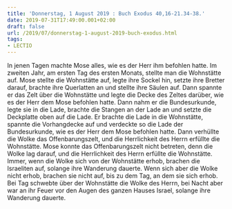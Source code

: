 ```yaml
---
title: 'Donnerstag, 1 August 2019 : Buch Exodus 40,16-21.34-38.'
date: 2019-07-31T17:49:00.001+02:00
draft: false
url: /2019/07/donnerstag-1-august-2019-buch-exodus.html
tags: 
- LECTIO
---
```


In jenen Tagen machte Mose alles, wie es der Herr ihm befohlen hatte. Im zweiten Jahr, am ersten Tag des ersten Monats, stellte man die Wohnstätte auf. Mose stellte die Wohnstätte auf, legte ihre Sockel hin, setzte ihre Bretter darauf, brachte ihre Querlatten an und stellte ihre Säulen auf. Dann spannte er das Zelt über die Wohnstätte und legte die Decke des Zeltes darüber, wie es der Herr dem Mose befohlen hatte. Dann nahm er die Bundesurkunde, legte sie in die Lade, brachte die Stangen an der Lade an und setzte die Deckplatte oben auf die Lade. Er brachte die Lade in die Wohnstätte, spannte die Vorhangdecke auf und verdeckte so die Lade der Bundesurkunde, wie es der Herr dem Mose befohlen hatte. Dann verhüllte die Wolke das Offenbarungszelt, und die Herrlichkeit des Herrn erfüllte die Wohnstätte. Mose konnte das Offenbarungszelt nicht betreten, denn die Wolke lag darauf, und die Herrlichkeit des Herrn erfüllte die Wohnstätte. Immer, wenn die Wolke sich von der Wohnstätte erhob, brachen die Israeliten auf, solange ihre Wanderung dauerte. Wenn sich aber die Wolke nicht erhob, brachen sie nicht auf, bis zu dem Tag, an dem sie sich erhob. Bei Tag schwebte über der Wohnstätte die Wolke des Herrn, bei Nacht aber war an ihr Feuer vor den Augen des ganzen Hauses Israel, solange ihre Wanderung dauerte.